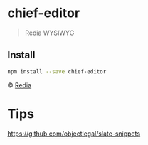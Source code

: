 # chief-editor

> Redia WYSIWYG

## Install

```bash
npm install --save chief-editor
```

© [Redia](https://redia.dk)

# Tips
https://github.com/objectlegal/slate-snippets
